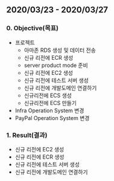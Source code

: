 ## 2020/03/23 - 2020/03/27

### 0. Objective(목표)

- 프로젝트
  - 아마존 RDS 생성 및 데이터 전송
  - 신규 리전에 ECR 생성 
  - server product mode 준비
  - 신규 리전에 EC2 생성
  - 신규 리전에 테스트 서버 생성
  - 신규 리전에 개발도메인 연결하기
  - 신규리전에 ECS 생성
  - 신규리전에 ECS 만들기
- Infra Operation System 변경
- PayPal Operation System 변경

### 1. Result(결과)

- 신규 리전에 EC2 생성
- 신규 리전에 ECR 생성 
- 신규 리전에 테스트 서버 생성
- 신규 리전에 개발도메인 연결하기

